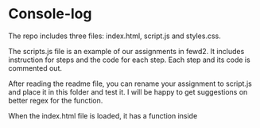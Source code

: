 # Console-log

The repo includes three files: index.html, script.js and styles.css.

The scripts.js file is an example of our assignments in fewd2. It includes instruction for steps and the code for each step. Each step and its code is commented out.

After reading the readme file, you can rename your assignment to script.js and place it in this folder and test it. I will be happy to get suggestions on better regex for the function. 

When the index.html file is loaded, it has a function inside <script> that uses ajax $.get (doesnt work if file is loaded directly in chrome) to get the script.js file from the folder and then:

1. Replaces extra spaces, and multiple line returns with single space and line return. Splits the data where it has javascript open comment (/ and *) and stores the result into an array. Trims extra spaces from end and start of each index of the array.

Note: The script.js file has to be in below format and has to start in line 1. Having space in line 1 will add extra index to array:
/* Instruction for application 1 ... 
 ...
*/

/* Javascript Code ... 
 ...
*/

/* Instruction for application 2 ... 
 ...
*/

/* Javascript Code ... 
 ...
*/


 
2. Creats a loop and appends each index of the array to a <section> in index.html. Creates three divs and places them inside the <section> called (testscript). Div 1 will be populated with the instruction for the assignment step. Div 2 will have the code for the step. Div 3 will have a button that when clicked, uses a function that takes the script for each step and uses eval (though risky) to run (in console window in the case of our assignments).  

3. It uses "slice" to remove the closing comment (* and /). I tried different ways and got some errors. Note that if the script.js has multiplication sign (*), the array will be splited where it runs to (*). So I had to do it this way. 

Note: Ajax $.get seems to not work when the page is loaded in chrome directly. It works fine in safari or when the file is opened with brackets and then into chrome. I will fix that later. Besides, it works fine in firefox. The only issue with firefox is that it does not wordwrap the instruction div. Firefox does not support css3 word-wrap. So I added overflow scroll to contain the text inside the div. 

